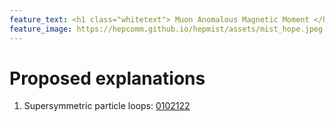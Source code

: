 ```yaml
---
feature_text: <h1 class="whitetext"> Muon Anomalous Magnetic Moment </h1>
feature_image: https://hepcomm.github.io/hepmist/assets/mist_hope.jpeg
---
```

# Proposed explanations
1. Supersymmetric particle loops: [0102122](https://arxiv.org/abs/hep-ph/0102122)
